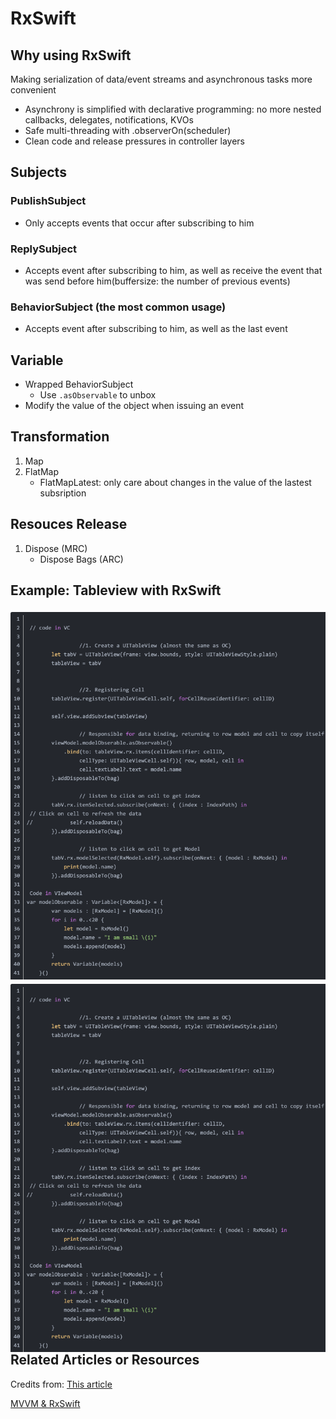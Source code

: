 # RxSwift

## Why using RxSwift

Making serialization of data/event streams and asynchronous tasks more convenient

- Asynchrony is simplified with declarative programming: no more nested callbacks, delegates, notifications, KVOs
- Safe multi-threading with .observerOn(scheduler)
- Clean code and release pressures in controller layers

## Subjects

### PublishSubject

- Only accepts events that occur after subscribing to him

### ReplySubject

- Accepts event after subscribing to him, as well as receive the event that was send before him(buffersize: the number of previous events)

### BehaviorSubject (the most common usage)

- Accepts event after subscribing to him, as well as the last event

## Variable

- Wrapped BehaviorSubject
  - Use ```.asObservable``` to unbox
- Modify the value of the object when issuing an event

## Transformation 

1. Map
2. FlatMap
   - FlatMapLatest: only care about changes in the value of the lastest subsription

## Resouces Release

1. Dispose (MRC)
   - Dispose Bags (ARC)

## Example: Tableview with RxSwift

![RxSwift Example](/Swifty&#32;Notes/RxSwift&#32;Example.png)
<img src="Swifty Notes/RxSwift Example.png"
     alt="Markdown Monster icon"
     style="float: left; margin-right: 10px;" />




## Related Articles or Resources

Credits from: <a href="https://programmersought.com/article/6406641733/;jsessionid=7E73989D719589F93895DBAA84200AA1">This article</a>

<a href = "https://medium.com/flawless-app-stories/practical-mvvm-rxswift-a330db6aa693">MVVM & RxSwift</a>

